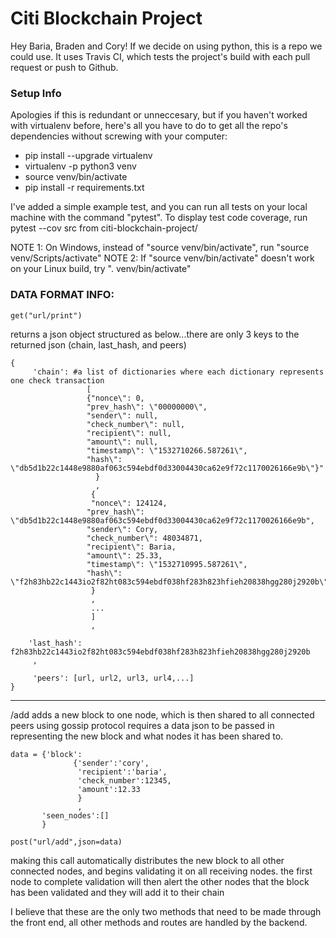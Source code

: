 # Citi Blockchain Project
Hey Baria, Braden and Cory! If we decide on using python, this is a repo we could use. It uses Travis CI, which tests the project's build with each pull request or push to Github.


### Setup Info
Apologies if this is redundant or unneccesary, but if you haven't worked with virtualenv before, here's all you have to do to get all the repo's dependencies without screwing with your computer:

- pip install --upgrade virtualenv
- virtualenv -p python3 venv
- source venv/bin/activate
- pip install -r requirements.txt

I've added a simple example test, and you can run all tests on your local machine with the command "pytest". To display test code coverage, run pytest --cov src from citi-blockchain-project/

NOTE 1: On Windows, instead of "source venv/bin/activate", run "source venv/Scripts/activate"
NOTE 2: If "source venv/bin/activate" doesn't work on your Linux build, try ". venv/bin/activate"


### DATA FORMAT INFO:

`get("url/print")`

returns a json object structured as below...there are only 3 keys to the returned json (chain, last_hash, and peers)

```
{
     'chain': #a list of dictionaries where each dictionary represents one check transaction
                 [
                 {"nonce\": 0,
                 "prev_hash\": \"00000000\",
                 "sender\": null,
                 "check_number\": null,
                 "recipient\": null,
                 "amount\": null,
                 "timestamp\": \"1532710266.587261\",
                 "hash\": \"db5d1b22c1448e9880af063c594ebdf0d33004430ca62e9f72c1170026166e9b\"}"
                   }
                   ,
                  {
                  "nonce\": 124124,
                 "prev_hash\": \"db5d1b22c1448e9880af063c594ebdf0d33004430ca62e9f72c1170026166e9b",
                 "sender\": Cory,
                 "check_number\": 48034871,
                 "recipient\": Baria,
                 "amount\": 25.33,
                 "timestamp\": \"1532710995.587261\",
                 "hash\": \"f2h83hb22c1443io2f82ht083c594ebdf038hf283h823hfieh20838hgg280j2920b\"}"
                  }
                  ,
                  ...
                  ]
                  ,

    'last_hash': f2h83hb22c1443io2f82ht083c594ebdf038hf283h823hfieh20838hgg280j2920b
     ,

     'peers': [url, url2, url3, url4,...]
}
```



---------------------------------------------------------

/add    adds a new block to one node, which is then shared to all connected peers using gossip protocol
requires a data json to be passed in representing the new block and what nodes it has been shared to.

```
data = {'block':
              {'sender':'cory',
               'recipient':'baria',
               'check_number':12345,
               'amount':12.33
               }
               ,
       'seen_nodes':[]
       }
```

`post("url/add",json=data)`

making this call automatically distributes the new block to all other connected nodes, and begins validating it on all receiving nodes. the first node to complete validation will then alert the other nodes that the block has been validated and they will add it to their chain


I believe that these are the only two methods that need to be made through the front end, all other methods and routes are handled by the backend.
